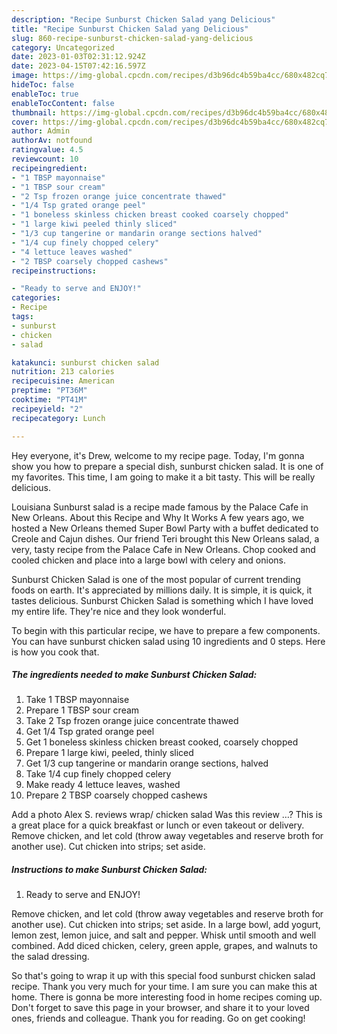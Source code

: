 ```yaml
---
description: "Recipe Sunburst Chicken Salad yang Delicious"
title: "Recipe Sunburst Chicken Salad yang Delicious"
slug: 860-recipe-sunburst-chicken-salad-yang-delicious
category: Uncategorized
date: 2023-01-03T02:31:12.924Z
date: 2023-04-15T07:42:16.597Z
image: https://img-global.cpcdn.com/recipes/d3b96dc4b59ba4cc/680x482cq70/sunburst-chicken-salad-recipe-main-photo.jpg
hideToc: false
enableToc: true
enableTocContent: false
thumbnail: https://img-global.cpcdn.com/recipes/d3b96dc4b59ba4cc/680x482cq70/sunburst-chicken-salad-recipe-main-photo.jpg
cover: https://img-global.cpcdn.com/recipes/d3b96dc4b59ba4cc/680x482cq70/sunburst-chicken-salad-recipe-main-photo.jpg
author: Admin
authorAv: notfound
ratingvalue: 4.5
reviewcount: 10
recipeingredient:
- "1 TBSP mayonnaise"
- "1 TBSP sour cream"
- "2 Tsp frozen orange juice concentrate thawed"
- "1/4 Tsp grated orange peel"
- "1 boneless skinless chicken breast cooked coarsely chopped"
- "1 large kiwi peeled thinly sliced"
- "1/3 cup tangerine or mandarin orange sections halved"
- "1/4 cup finely chopped celery"
- "4 lettuce leaves washed"
- "2 TBSP coarsely chopped cashews"
recipeinstructions:

- "Ready to serve and ENJOY!"
categories:
- Recipe
tags:
- sunburst
- chicken
- salad

katakunci: sunburst chicken salad 
nutrition: 213 calories
recipecuisine: American
preptime: "PT36M"
cooktime: "PT41M"
recipeyield: "2"
recipecategory: Lunch

---
```



Hey everyone, it's Drew, welcome to my recipe page. Today, I'm gonna show you how to prepare a special dish, sunburst chicken salad. It is one of my favorites. This time, I am going to make it a bit tasty. This will be really delicious.

Louisiana Sunburst salad is a recipe made famous by the Palace Cafe in New Orleans. About this Recipe and Why It Works A few years ago, we hosted a New Orleans themed Super Bowl Party with a buffet dedicated to Creole and Cajun dishes. Our friend Teri brought this New Orleans salad, a very, tasty recipe from the Palace Cafe in New Orleans. Chop cooked and cooled chicken and place into a large bowl with celery and onions.

Sunburst Chicken Salad is one of the most popular of current trending foods on earth. It's appreciated by millions daily. It is simple, it is quick, it tastes delicious. Sunburst Chicken Salad is something which I have loved my entire life. They're nice and they look wonderful.


To begin with this particular recipe, we have to prepare a few components. You can have sunburst chicken salad using 10 ingredients and 0 steps. Here is how you cook that.

<!--inarticleads1-->

##### The ingredients needed to make Sunburst Chicken Salad:

1. Take 1 TBSP mayonnaise
1. Prepare 1 TBSP sour cream
1. Take 2 Tsp frozen orange juice concentrate thawed
1. Get 1/4 Tsp grated orange peel
1. Get 1 boneless skinless chicken breast cooked, coarsely chopped
1. Prepare 1 large kiwi, peeled, thinly sliced
1. Get 1/3 cup tangerine or mandarin orange sections, halved
1. Take 1/4 cup finely chopped celery
1. Make ready 4 lettuce leaves, washed
1. Prepare 2 TBSP coarsely chopped cashews


Add a photo Alex S. reviews wrap/ chicken salad Was this review …? This is a great place for a quick breakfast or lunch or even takeout or delivery. Remove chicken, and let cold (throw away vegetables and reserve broth for another use). Cut chicken into strips; set aside. 

<!--inarticleads2-->

##### Instructions to make Sunburst Chicken Salad:


1. Ready to serve and ENJOY!

Remove chicken, and let cold (throw away vegetables and reserve broth for another use). Cut chicken into strips; set aside. In a large bowl, add yogurt, lemon zest, lemon juice, and salt and pepper. Whisk until smooth and well combined. Add diced chicken, celery, green apple, grapes, and walnuts to the salad dressing. 

So that's going to wrap it up with this special food sunburst chicken salad recipe. Thank you very much for your time. I am sure you can make this at home. There is gonna be more interesting food in home recipes coming up. Don't forget to save this page in your browser, and share it to your loved ones, friends and colleague. Thank you for reading. Go on get cooking!
